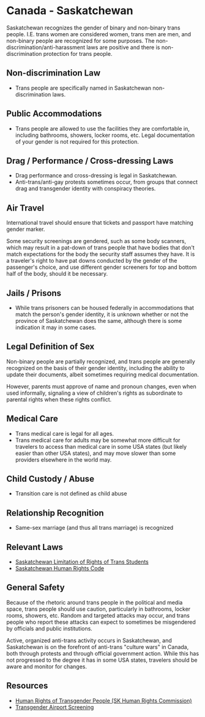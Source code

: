 # Canada - Saskatchewan

Saskatchewan recognizes the gender of binary and non-binary
trans people. I.E. trans women
are considered women, trans men are men, and non-binary people are
recognized for some purposes. The non-discrimination/anti-harassment laws
are positive and there is non-discrimination protection for trans people.

## Non-discrimination Law

 * Trans people are specifically named in Saskatchewan non-discrimination laws.

## Public Accommodations

 * Trans people are allowed to use the facilities they are comfortable
   in, including bathrooms, showers, locker rooms, etc.  Legal
   documentation of your gender is not required for this protection.

## Drag / Performance / Cross-dressing Laws

 * Drag performance and cross-dressing is legal in Saskatchewan.
 * Anti-trans/anti-gay protests sometimes occur, from groups that
   connect drag and transgender identity with conspiracy theories.

## Air Travel

International travel should ensure that tickets and passport have
matching gender marker.

Some security screenings are gendered, such as some body scanners, which
may result in a pat-down of trans people that have bodies that don't
match expectations for the body the security staff assumes they have. It
is a traveler's right to have pat downs conducted by the gender of the
passenger's choice, and use different gender screeners for top and
bottom half of the body, should it be necessary.

## Jails / Prisons

 * While trans prisoners can be housed federally in accommodations that
   match the person's gender identity, it is unknown whether or not the
   province of Saskatchewan does the same, although there is some
   indication it may in some cases.

## Legal Definition of Sex

Non-binary people are partially recognized, and trans people are generally
recognized on the basis of their gender identity, including the ability
to update their documents, albeit sometimes requiring medical
documentation.

However, parents must approve of name and pronoun changes, even
when used informally, signaling a view of children's rights as
subordinate to parental rights when these rights conflict.

## Medical Care

 * Trans medical care is legal for all ages.
 * Trans medical care for adults may be somewhat more difficult for travelers
   to access than medical care in some USA states (but likely easier than other
   USA states), and may move slower than some providers elsewhere in the
   world may.

## Child Custody / Abuse

 * Transition care is not defined as child abuse

## Relationship Recognition

 * Same-sex marriage (and thus all trans marriage) is recognized

## Relevant Laws

 * [Saskatchewan Limitation of Rights of Trans
   Students](https://saskatchewanhumanrights.ca/wp-content/uploads/2023/10/Bill29-137-2.pdf)
 * [Saskatchewan Human Rights Code](https://saskatchewanhumanrights.ca/your-rights/saskatchewan-human-rights-code/)

## General Safety

Because of the rhetoric around trans people in the political and media
space, trans people should use caution, particularly in bathrooms,
locker rooms, showers, etc.  Random and targeted attacks may occur, and
trans people who report these attacks can expect to sometimes be misgendered
by officials and public institutions.

Active, organized anti-trans activity occurs in Saskatchewan, and
Saskatchewan is on the forefront of anti-trans "culture wars" in Canada,
both through protests and through official government action.
While this has not progressed to the degree it has in some USA states,
travelers should be aware and monitor for changes.

## Resources

 * [Human Rights of Transgender People (SK Human Rights
   Commission)](https://saskatchewanhumanrights.ca/education-resources/information-sheets/human-rights-of-transgender-people/)
 * [Transgender Airport Screening](https://www.catsa-acsta.gc.ca/en/transgender-passengers)
